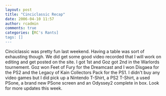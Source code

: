 ```yaml
---
layout: post
title: "Cinciclassic Recap"
date: 2006-04-10 11:57
author: rcadmin
comments: true
categories: [RC's Rants]
tags: []
---
```

Cinciclassic was pretty fun last weekend. Having a table was sort of exhausting though. We did get some good video recorded that I will work on editing and get posted on the site. I got 1st and Goz got 2nd in the Warlords tournement. Goz won Feet of Fury for the Dreamcast and I won Disgaea for the PS2 and the Legacy of Kain Collectors Pack for the PS1. I didn't buy any video games but I did pick up a Nintendo T-Shirt, a PS2 T-Shirt, a used PSone, a brand new PSone screen and an Odyssey2 complete in box. Look for more updates this week.
